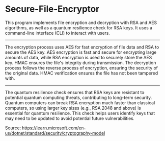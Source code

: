 # Secure-File-Encryptor

This program implements file encryption and decryption with RSA and AES algorithms, as well as a quantum resilience check for RSA keys. 
It uses a command-line interface (CLI) to interact with users. 

-----------------------------------------------------------------------------------------------------------------------------------------------

The encryption process uses AES for fast encryption of file data and RSA to secure the AES key. 
AES encryption is fast and secure for encrypting large amounts of data, while RSA encryption is used to securely store the AES key. HMAC ensures the file's integrity during transmission.
The decryption process follows the reverse process of encryption, ensuring the security of the original data. HMAC verification ensures the file has not been tampered with.

-----------------------------------------------------------------------------------------------------------------------------------------------

The quantum resilience check ensures that RSA keys are resistant to potential quantum computing threats, contributing to long-term security.
Quantum computers can break RSA encryption much faster than classical computers, so using larger key sizes (e.g., RSA 2048 and above) is essential for quantum resilience. 
This check helps users identify keys that may need to be updated to avoid potential future vulnerabilities.

Source:
https://learn.microsoft.com/en-us/dotnet/standard/security/cryptography-model
